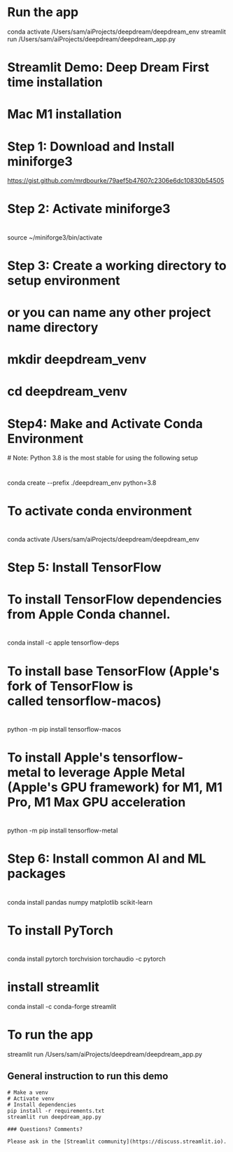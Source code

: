 # Run the app 
conda activate /Users/sam/aiProjects/deepdream/deepdream_env
streamlit run /Users/sam/aiProjects/deepdream/deepdream_app.py


# Streamlit Demo: Deep Dream First time installation

# Mac M1 installation 
# Step 1: Download and Install miniforge3
https://gist.github.com/mrdbourke/79aef5b47607c2306e6dc10830b54505

# Step 2: Activate miniforge3
# 
source ~/miniforge3/bin/activate

# Step 3: Create a working directory to setup environment
# or you can name any other project name directory
# 
# mkdir deepdream_venv
# cd deepdream_venv

# Step4: Make and Activate Conda Environment 
# Note: Python 3.8 is the most stable for using the following setup
# 
conda create --prefix ./deepdream_env python=3.8

# To activate conda environment 
# 
conda activate /Users/sam/aiProjects/deepdream/deepdream_env

# Step 5: Install TensorFlow
# To install TensorFlow dependencies from Apple Conda channel.
# 
conda install -c apple tensorflow-deps

# To install base TensorFlow (Apple's fork of TensorFlow is called tensorflow-macos)
# 
python -m pip install tensorflow-macos

# To install Apple's tensorflow-metal to leverage Apple Metal (Apple's GPU framework) for M1, M1 Pro, M1 Max GPU acceleration
# 
python -m pip install tensorflow-metal

# Step 6:  Install common AI and ML packages
# 
conda install pandas numpy matplotlib scikit-learn
# To install PyTorch 
# 
conda install pytorch torchvision torchaudio -c pytorch

# install streamlit
conda install -c conda-forge streamlit

# To run the app
streamlit run /Users/sam/aiProjects/deepdream/deepdream_app.py


## General instruction to run this demo 

```
# Make a venv 
# Activate venv
# Install dependencies 
pip install -r requirements.txt
streamlit run deepdream_app.py

### Questions? Comments?

Please ask in the [Streamlit community](https://discuss.streamlit.io).

